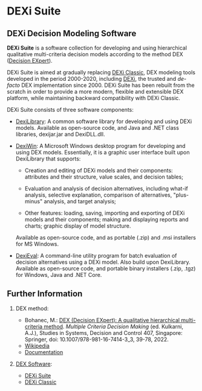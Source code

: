 DEXi Suite
==========

DEXi Decision Modeling Software
-------------------------------

**DEXi Suite** is a software collection for developing and using hierarchical qualitative multi-criteria decision models according to the method DEX ([Decision EXpert](https://dex.ijs.si/documentation/DEX_Method/DEX_Method.html)).

DEXi Suite is aimed at gradually replacing [DEXi Classic](https://dex.ijs.si/dexiclassic/dexiclassic.html), DEX modeling tools developed in the period 2000-2020, including [DEXi](https://kt.ijs.si/MarkoBohanec/dexi.html), the trusted and <i>de-facto</i> DEX implementation since 2000. DEXi Suite has been rebuilt from the scratch in order to provide a more modern, flexible and extensible DEX platform, while maintaining backward compatibility with DEXi Classic.

DEXi Suite consists of three software components:

- [DexiLibrary](./DexiLibrary/README.md): A common software library for developing and using DEXi models. Available as open-source code, and Java and .NET class libraries, dexijar.jar and DexiDLL.dll.

- [DexiWin](./DexiWin/README.md): A Microsoft Windows desktop program for developing and using DEX models. Essentially, it is a graphic user interface built upon DexiLibrary that supports:

  - Creation and editing of DEXi models and their components: attributes and their structure, value scales, and decision tables;
  
  - Evaluation and analysis of decision alternatives, including what-if analysis,  selective explanation, comparison of alternatives, "plus-minus" analysis, and target analysis;
  
  - Other features: loading, saving, importing and exporting of DEXi models and their components; making and displaying reports and charts; graphic display of model structure.

  Available as open-source code, and as portable (.zip) and .msi installers for MS Windows.

- [DexiEval](./DexiEval/README.md): A command-line utility program for batch evaluation of decision alternatives using a DEXi model. Also build upon DexiLibrary. Available as open-source code, and portable binary installers (.zip, .tgz) for Windows, Java and .NET Core.

Further Information
-------------------

1. DEX method: 

   - Bohanec, M.: [DEX (Decision EXpert): A qualitative hierarchical multi-criteria method](https://link.springer.com/chapter/10.1007/978-981-16-7414-3_3). *Multiple Criteria Decision Making* (ed. Kulkarni, A.J.), Studies in Systems, Decision and Control 407, Singapore: Springer, doi: 10.1007/978-981-16-7414-3_3, 39-78, 2022. 
   - [Wikipedia](https://en.wikipedia.org/wiki/Decision_EXpert)
   - [Documentation](https://dex.ijs.si/documentation/DEX_Method/DEX_Method.html)
  
2. [DEX Software](https://dex.ijs.si/):

   - [DEXi Suite](https://dex.ijs.si/dexisuite/dexisuite.html)
   - [DEXi Classic](https://dex.ijs.si/dexiclassic/dexiclassic.html)
